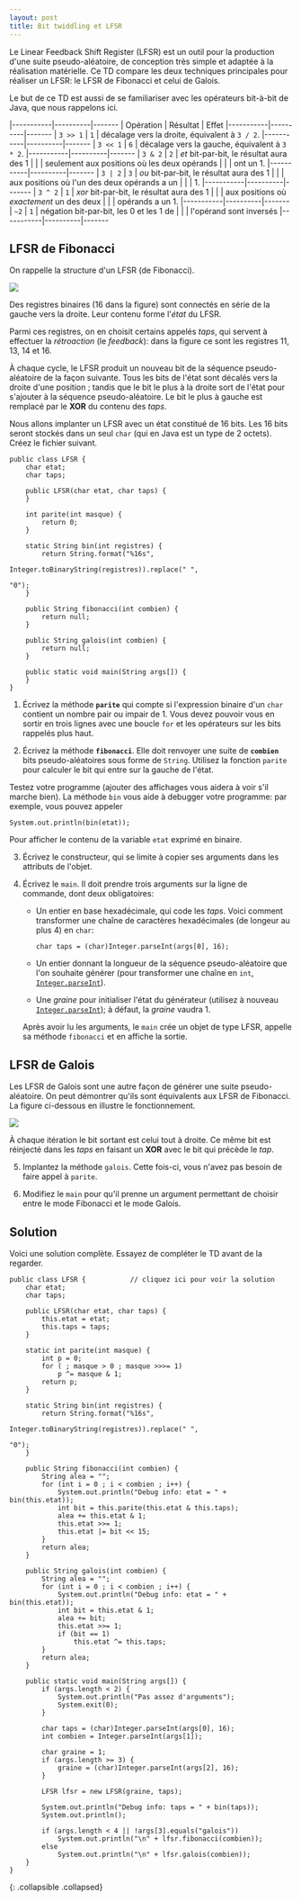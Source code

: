 ```yaml
---
layout: post
title: Bit twiddling et LFSR
---
```


Le Linear Feedback Shift Register (LFSR) est un outil pour la production d'une suite pseudo-aléatoire, de conception très simple et  adaptée à la réalisation matérielle. Ce TD compare les deux techniques principales pour réaliser un LFSR: le LFSR de Fibonacci et celui de Galois.

Le but de ce TD est aussi de se familiariser avec les opérateurs bit-à-bit de Java, que nous rappelons ici.

|-----------|----------|-------
| Opération | Résultat | Effet
|-----------|----------|-------
| `3 >> 1`  |  `1`     | décalage vers la droite, équivalent à `3 / 2`.
|-----------|----------|-------
| `3 << 1`  |  `6`     | décalage vers la gauche, équivalent à `3 * 2`.
|-----------|----------|-------
| `3 & 2`   |  `2`     | *et* bit-par-bit, le résultat aura des 1
|           |          | seulement aux positions où les deux opérands
|           |          | ont un 1.
|-----------|----------|-------
| `3 | 2`   |  `3`     | *ou* bit-par-bit, le résultat aura des 1
|           |          | aux positions où l'un des deux opérands a un
|           |          | 1.
|-----------|----------|-------
| `3 ^ 2`   |  `1`     | *xor* bit-par-bit, le résultat aura des 1
|           |          | aux positions où *exactement* un des deux
|           |          | opérands a un 1.
|-----------|----------|-------
| `~2`      |  `1`     |  négation bit-par-bit, les 0 et les 1 de
|           |          |  l'opérand sont inversés
|-----------|----------|-------



## LFSR de Fibonacci

On rappelle la structure d'un LFSR (de Fibonacci).

![](http://upload.wikimedia.org/wikipedia/commons/1/16/LFSR-F16.gif)

Des registres binaires (16 dans la figure) sont connectés en série de
la gauche vers la droite. Leur contenu forme l'*état* du LFSR.

Parmi ces registres, on en choisit certains
appelés *taps*, qui servent à effectuer la *rétroaction* (le
*feedback*): dans la figure ce sont les registres 11, 13, 14 et 16.

À chaque cycle, le LFSR produit un nouveau bit de la séquence pseudo-aléatoire de la façon suivante. Tous les
bits de l'état sont décalés vers la droite d'une position ; tandis que le bit le plus à la droite sort de l'état
pour s'ajouter à la séquence pseudo-aléatoire. Le bit le plus à gauche est remplacé par le **XOR** du contenu des *taps*.

Nous allons implanter un LFSR avec un état constitué de 16
bits. Les 16 bits seront stockés dans un seul `char` (qui en Java est
un type de 2 octets). Créez le fichier suivant.


~~~
public class LFSR {
    char etat;
    char taps;
    
    public LFSR(char etat, char taps) {
    }
    
    int parite(int masque) {
        return 0;
    }

    static String bin(int registres) {
        return String.format("%16s",
                             Integer.toBinaryString(registres)).replace(" ",
                                                                        "0");
    }

    public String fibonacci(int combien) {
        return null;
    }

    public String galois(int combien) {
        return null;
    }

    public static void main(String args[]) {
    }
}
~~~

1. Écrivez la méthode **`parite`** qui compte si l'expression binaire d'un
`char` contient un nombre pair ou impair de 1. Vous devez pouvoir vous
en sortir en trois lignes avec une boucle `for` et les opérateurs sur
les bits rappelés plus haut.

2. Écrivez la méthode **`fibonacci`**. Elle doit renvoyer une suite de **`combien`** bits pseudo-aléatoires sous forme de `String`. Utilisez la fonction `parite`
pour calculer le bit qui entre sur la gauche de l'état.

Testez votre programme (ajouter des affichages vous aidera à voir s'il
marche bien). La méthode `bin` vous aide à debugger votre programme:
par exemple, vous pouvez appeler

~~~
System.out.println(bin(etat));
~~~

Pour afficher le contenu de la variable `etat` exprimé en binaire.


3. Écrivez le constructeur, qui se limite à copier ses arguments dans
les attributs de l'objet.

4. Écrivez le `main`. Il doit prendre trois arguments sur la ligne de
    commande, dont deux obligatoires:

    - Un entier en base hexadécimale, qui code les *taps*. Voici
      comment transformer une chaîne de caractères hexadécimales (de
      longeur au plus 4) en `char`:
	  
      ~~~
      char taps = (char)Integer.parseInt(args[0], 16);
      ~~~

    - Un entier donnant la longueur de la séquence pseudo-aléatoire que l'on souhaite
      générer (pour transformer une chaîne en `int`,
      [`Integer.parseInt`](http://docs.oracle.com/javase/6/docs/api/java/lang/Integer.html#parseInt%28java.lang.String%29)).


    - Une *graine* pour initialiser l'état du générateur (utilisez à
      nouveau
      [`Integer.parseInt`](http://docs.oracle.com/javase/6/docs/api/java/lang/Integer.html#parseInt%28java.lang.String%29));
      à défaut, la *graine* vaudra 1.

    
    Après avoir lu les arguments, le `main` crée un objet de type
    LFSR, appelle sa méthode `fibonacci` et en affiche la
    sortie.


## LFSR de Galois

Les LFSR de Galois sont une autre façon de générer une suite pseudo-aléatoire. On peut démontrer qu'ils sont équivalents aux LFSR de Fibonacci. La figure ci-dessous en illustre le fonctionnement.

![](http://upload.wikimedia.org/wikipedia/commons/3/3f/LFSR-G16.gif)

À chaque itération le bit sortant est celui tout à droite. Ce même bit
est réinjecté dans les *taps* en faisant un **XOR** avec le bit
qui précède le *tap*.

5. Implantez la méthode `galois`. Cette fois-ci, vous n'avez pas
besoin de faire appel à `parite`.

6. Modifiez le `main` pour qu'il prenne un argument permettant de choisir entre le mode Fibonacci et le mode Galois.


## Solution

Voici une solution complète. Essayez de compléter le TD avant de la regarder.

~~~
public class LFSR {           // cliquez ici pour voir la solution
    char etat;
    char taps;
        
    public LFSR(char etat, char taps) {
        this.etat = etat;
        this.taps = taps;
    }
        
    static int parite(int masque) {
        int p = 0;
        for ( ; masque > 0 ; masque >>>= 1)
            p ^= masque & 1;
        return p;
    }

    static String bin(int registres) {
        return String.format("%16s",
                             Integer.toBinaryString(registres)).replace(" ",
                                                                        "0");
    }

    public String fibonacci(int combien) {
        String alea = "";
        for (int i = 0 ; i < combien ; i++) {
            System.out.println("Debug info: etat = " + bin(this.etat));
            int bit = this.parite(this.etat & this.taps);
            alea += this.etat & 1;
            this.etat >>= 1;
            this.etat |= bit << 15;
        }
        return alea;
    }

    public String galois(int combien) {
        String alea = "";
        for (int i = 0 ; i < combien ; i++) {
            System.out.println("Debug info: etat = " + bin(this.etat));
            int bit = this.etat & 1;
            alea += bit;
            this.etat >>= 1;
            if (bit == 1)
                this.etat ^= this.taps;
        }
        return alea;
    }

    public static void main(String args[]) {
        if (args.length < 2) {
            System.out.println("Pas assez d'arguments");
            System.exit(0);
        }
        
        char taps = (char)Integer.parseInt(args[0], 16);
        int combien = Integer.parseInt(args[1]);
        
        char graine = 1;
        if (args.length >= 3) {
            graine = (char)Integer.parseInt(args[2], 16);
        }

        LFSR lfsr = new LFSR(graine, taps);
        
        System.out.println("Debug info: taps = " + bin(taps));
        System.out.println();

        if (args.length < 4 || !args[3].equals("galois"))
            System.out.println("\n" + lfsr.fibonacci(combien));
        else
            System.out.println("\n" + lfsr.galois(combien));
    }
}
~~~
{: .collapsible .collapsed}
